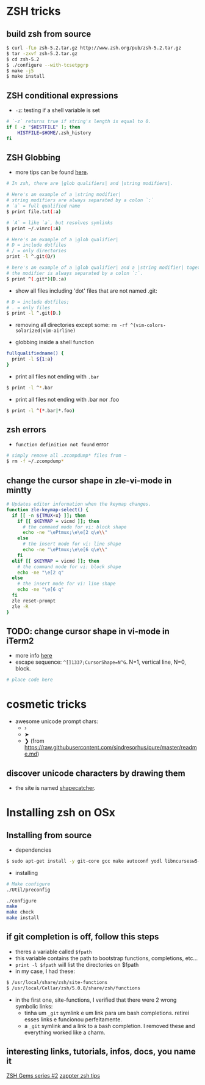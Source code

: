 # ZSH tricks

## build zsh from source

```sh
$ curl -fLo zsh-5.2.tar.gz http://www.zsh.org/pub/zsh-5.2.tar.gz
$ tar -zxvf zsh-5.2.tar.gz
$ cd zsh-5.2
$ ./configure --with-tcsetpgrp
$ make -j5 
$ make install
```

## ZSH conditional expressions

* `-z`: testing if a shell variable is set

```zsh
# `-z` returns true if string's length is equal to 0.
if [ -z "$HISTFILE" ]; then
    HISTFILE=$HOME/.zsh_history
fi
```

## ZSH Globbing

* more tips can be found [here][1].

```sh
# In zsh, there are |glob qualifiers| and |string modifiers|.

# Here's an example of a |string modifier| 
# string modifiers are always separated by a colon `:`
# `a` = full qualified name
$ print file.txt(:a)

# `A` = like `a`, but resolves symlinks
$ print ~/.vimrc(:A)

# Here's an example of a |glob qualifier| 
# D = include dotfiles 
# / = only directories
print -l ^.git(D/)

# here's an example of a |glob qualifier| and a |string modifier| together. 
# the modifier is always separated by a colon `:`.
$ print ^(.git*)(D.:a)
```

* show all files including 'dot' files that are not named .git:

```sh
# D = include dotfiles;
# . = only files
$ print -l ^.git(D.)
```

* removing all directories except some: `rm -rf ^(vim-colors-solarized|vim-airline)`

* globbing inside a shell function

```sh
fullqualifiedname() {
  print -l ${1:a}
}
```

* print all files not ending with `.bar`

```sh
$ print -l ^*.bar
```

* print all files not ending with .bar nor .foo

```sh
$ print -l ^(*.bar|*.foo)
```

## zsh errors

* `function definition not found` error
```sh
# simply remove all .zcompdump* files from ~
$ rm -f ~/.zcompdump*
```

[1]: <http://reasoniamhere.com/2014/01/11/outrageously-useful-tips-to-master-your-z-shell>


## change the cursor shape in zle-vi-mode in mintty



```sh
# Updates editor information when the keymap changes.
function zle-keymap-select() {
  if [[ -n ${TMUX+x} ]]; then
    if [[ $KEYMAP = vicmd ]]; then
      # the command mode for vi: block shape
      echo -ne "\ePtmux;\e\e[2 q\e\\"
    else
      # the insert mode for vi: line shape
      echo -ne "\ePtmux;\e\e[6 q\e\\"
    fi
  elif [[ $KEYMAP = vicmd ]]; then
    # the command mode for vi: block shape
    echo -ne "\e[2 q"
  else
    # the insert mode for vi: line shape
    echo -ne "\e[6 q"
  fi
  zle reset-prompt
  zle -R
}
```

## TODO: change cursor shape in vi-mode in iTerm2

* more info [here](https://www.iterm2.com/documentation-escape-codes.html)
* escape sequence: `^[]1337;CursorShape=N^G`. N=1, vertical line, N=0, block.

```sh
# place code here
```

# cosmetic tricks

* awesome unicode prompt chars:
  * ›
  * ➤
  * ❯ (from https://raw.githubusercontent.com/sindresorhus/pure/master/readme.md)

## discover unicode characters by drawing them

* the site is named [shapecatcher](http://shapecatcher.com/).


# Installing zsh on OSx

## Installing from source

* dependencies

```sh
$ sudo apt-get install -y git-core gcc make autoconf yodl libncursesw5-dev texinfo checkinstall
``` 

* installing

```sh
# Make configure
./Util/preconfig

./configure
make
make check
make install
```


## if git completion is off, follow this steps

* theres a variable called `$fpath`
* this variable contains the path to bootstrap functions, completions, etc...
* `print -l $fpath` will list the directories on $fpath 
* in my case, I had these:

```sh
$ /usr/local/share/zsh/site-functions
$ /usr/local/Cellar/zsh/5.0.8/share/zsh/functions
```

* in the first one, site-functions, I verified that there were 2 wrong symbolic links:
  * tinha um `_git` symlink e um link para um bash completions. retirei esses links e funcionou perfeitamente.
  * a `_git` symlink and a link to a bash completion. I removed these and everything worked like a charm.

## interesting links, tutorials, infos, docs, you name it

[ZSH Gems series #2](http://www.refining-linux.org/archives/37/ZSH-Gem-2-Extended-globbing-and-expansion/#CommentsPane)
[zappter zsh tips](http://zzapper.co.uk/zshtips.html)
